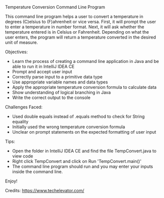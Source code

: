 Temperature Conversion Command Line Program

This command line program helps a user to convert a temperature in degrees (C)elsius to (F)ahrenheit or vice versa. First, it will prompt the user to enter a temperature in number format. Next, it will ask whether the temperature entered is in Celsius or Fahrenheit. Depending on what the user enters, the program will return a temperature converted in the desired unit of measure.

Objectives:

- Learn the process of creating a command line application in Java and be able to run it in IntelliJ IDEA CE
- Prompt and accept user input
- Correctly parse input to a primitive data type
- Use appropriate variable names and data types
- Apply the appropriate temperature conversion formula to calculate data
- Show understanding of logical branching in Java
- Write the correct output to the console

Challenges Faced:

- Used double equals instead of .equals method to check for String equality
- Initially used the wrong temperature conversion formula
- Unclear on prompt statements on the expected formatting of user input

Tips:

- Open the folder in IntelliJ IDEA CE and find the file TempConvert.java to view code
- Right click TempConvert and click on Run 'TempConvert.main()'
- The command line program should run and you may enter your inputs inside the command line.

Enjoy!

Credits:
https://www.techelevator.com/
